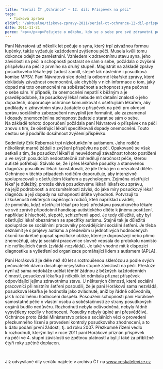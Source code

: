 ```yaml
---
title: "Seriál ČT „Ochránce“ – 12. díl: Příspěvek na péči"
tags:
  - Tisková zpráva
oldUrl: "/aktualne/tiskove-zpravy-2011/serial-ct-ochrance-12-dil-prispevek-na-peci-1"
date: 2011-11-21
perex: "<p></p><p>Pečujete o někoho, kdo se o sebe pro své zdravotní postižení nedokáže postarat sám nebo takovou pomoc potřebujete sami? 12. díl seriálu Ochránce vysílaný na ČT2 v úterý 22. 11. v 17.20 hod a v repríze ve středu 23. 11. v 9:35 hod poradí, jak se domoci příspěvku na péči, který vám náleží.</p>"
---
```


<!-- imported from the old website -->

<p>Paní Návratová už několik let pečuje o syna, který trpí závažnou formou lupénky, takže vyžaduje každodenní zvýšenou péči. Musela kvůli tomu dokonce odejít ze zaměstnání. Vzhledem k zdravotnímu stavu syna, jeho závislosti na péči a schopnosti postarat se sám o sebe, požádala o zvýšení příspěvku na péči z prvního na druhý stupeň. Magistrát na základě zprávy posudkového lékaře její žádost zamítl, stejně tak následně i posudková komise MPSV. Paní Návratová sice doložila odborné lékařské zprávy, které dokládaly závažnost onemocnění, ale chyběly v nich informace o tom, jaký dopad má toto onemocnění na soběstačnost a schopnost syna pečovat o sebe sám. V případě, že onemocnění nepatří k běžným a je pravděpodobné, že posudkový lékař nebude mít detailní znalosti o jeho dopadech, doporučuje ochránce komunikovat s ošetřujícím lékařem, aby podklady o zdravotním stavu žadatele o příspěvek na péči pro okresní správu sociálního zabezpečení nevyplnil jen formálně, ale zaznamenal i dopady onemocnění na schopnost žadatele starat se sám o sebe. Na základě tohoto doporučení požádala paní Návratová o příspěvek na péči znovu s tím, že ošetřující lékaři specifikovali dopady onemocnění. Touto cestou se jí podařilo dosáhnout zvýšení příspěvku.</p><p>Sedmiletý Erik Rebernak trpí nízkofunkčním autismem. Jeho rodiče několikrát marně žádali o zvýšení příspěvku na péči. Opakovaně se však setkali s tím, že posudkoví lékaři si neuvědomují závažnost tohoto postižení a ve svých posudcích nedostatečně zohledňují náročnost péče, kterou autisté potřebují. Stávalo se, že i přes lékařské posudky a stanovenou diagnózu posudkoví lékaři konstatovali, že jde třeba jen o nezralost dítěte. Ochránce v těchto případech rodičům doporučuje, aby intenzivně spolupracovali s ošetřujícím lékařem a psychologem. Zejména ošetřující lékař je důležitý, protože dává posudkovému lékaři lékařskou zprávu, na jejíž podrobnosti a srozumitelnosti závisí, do jaké míry posudkový lékař diagnózu a její dopady na schopnosti dítěte vyhodnotí. Potvrzují to i zkušenosti některých úspěšných rodičů, kteří například uváděli, že pomohlo, když ošetřující lékař pro lepší představu posudkového lékaře ve své zprávě připodobnil handicap autistického dítěte k jinému postižení, například k hluchotě, slepotě, schizofrenii apod. Je tedy důležité, aby byl ošetřující lékař obeznámen se specifiky autismu. Stejně tak je důležitá spolupráce se sociálními pracovníky provádějícími sociální šetření. Je třeba seznámit je s projevy autismu a především u jednotlivých hodnocených úkonů konkrétně popsat specifické obtíže, které je doprovázejí nebo přímo znemožňují, aby je sociální pracovnice slovně vepsala do protokolu namísto nic neříkajících čárek (zvládá-nezvládá). Je také vhodné mít k dispozici diagnostiku a vyšetření od organizace pomáhající lidem s autismem (APLA).</p><p>Paní Horáková žije déle než 40 let s roztroušenou sklerózou a podle svých pečovatelek dávno dosahuje nejvyššího stupně závislosti na péči. Přestože nyní už sama nedokáže udělat téměř žádnou z běžných každodenních činností, posudková lékařka jí několik let odmítala přiznat příspěvek odpovídající jejímu zdravotnímu stavu. U některých činností, které sociální pracovníci při místním šetření posoudili, že je paní Horáková sama nezvládá, posudková lékařka je hodnotila jako zvládnuté, aniž by řádně odůvodnila, jak k rozdílnému hodnocení dospěla. Posouzení schopnosti paní Horákové samostatné péče o vlastní osobu a soběstačnosti ze strany posudkových orgánů budilo nedůvěru. Rozhodnutí nebyla odůvodněná, nebyly řádně vysvětleny rozdíly v hodnocení. Posudky nebyly úplné ani přesvědčivé. Ochránce proto žádal Ministerstvo práce a sociálních věcí o provedení přezkumného řízení a provedení kontroly posudkového zhodnocení, a to k datu podání první žádosti, tj. od roku 2007. Přezkumné řízení vedlo k rozhodnutí, kterým byl v roce 2011 paní Horákové přiznán příspěvek na péči ve 4. stupni závislosti se zpětnou platností a byl jí také za přibližně čtyři roky zpětně doplacen.</p><p> </p><p>Již odvysílané díly seriálu najdete v archivu ČT na <a title="Otevření do nového okna" href="http://www.ceskatelevize.cz/" target="_blank">www.ceskatelevize.cz</a>  </p>
